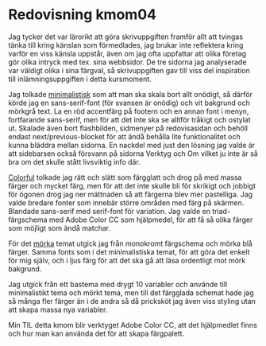 ---
---
Redovisning kmom04
=========================

Jag tycker det var lärorikt att göra skrivuppgiften framför allt att tvingas tänka till kring känslan som förmedlades, jag brukar inte reflektera kring varför en viss känsla uppstår, även om jag ofta uppfattar att olika företag gör olika intryck med tex. sina webbsidor. De tre sidorna jag analyserade var väldigt olika i sina färgval, så skrivuppgiften gav till viss del inspiration till inlämningsuppgiften i detta kursmoment.

Jag tolkade [minimalistisk](http://www.student.bth.se/~thdn18/dbwebb-kurser/design/me/redovisa/htdocs/redovisning/kmom04?style=04_minimalistic) som att man ska skala bort allt onödigt, så därför körde jag en sans-serif-font (för svansen är onödig) och vit bakgrund och mörkgrå text. La en röd accentfärg på footern och en annan font i menyn, fortfarande sans-serif, men för att det inte ska se alltför tråkigt och ostylat ut. Skalade även bort flashbilden, sidmenyer på redovisasidan och behöll endast next/previous-blocket för att ändå behålla lite funktionalitet och kunna bläddra mellan sidorna. En nackdel med just den lösning jag valde är att sidebarsen också försvann på sidorna Verktyg och Om vilket ju inte är så bra om det skulle stått livsviktig info där.

[Colorful](http://www.student.bth.se/~thdn18/dbwebb-kurser/design/me/redovisa/htdocs/redovisning/kmom04?style=04_colorful) tolkade jag rätt och slätt som färgglatt och drog på med massa färger och mycket färg, men för att det inte skulle bli för skrikigt och jobbigt för ögonen drog jag ner mättnaden så att färgerna blev mer pastelliga. Jag valde bredare fonter som innebär större områden med färg på skärmen. Blandade sans-serif med serif-font för variation. Jag valde en triad-färgschema med Adobe Color CC som hjälpmedel, för att få så olika färger som möjligt som ändå matchar.

För det [mörka](http://www.student.bth.se/~thdn18/dbwebb-kurser/design/me/redovisa/htdocs/redovisning/kmom04?style=04_dark) temat utgick jag från monokromt färgschema och mörka blå färger. Samma fonts som i det minimalistiska temat, för att göra det enkelt för mig själv, och i ljus färg för att det ska gå att läsa ordentligt mot mörk bakgrund.

Jag utgick från ett bastema med drygt 10 variabler och använde till minimalistikt tema och mörkt tema, men till det färgglada schemat hade jag så många fler färger än i de andra så då pricksköt jag även viss styling utan att skapa massa nya variabler.

Min TIL detta kmom blir verktyget Adobe Color CC, att det hjälpmedlet finns och hur man kan använda det för att skapa färgpalett.
